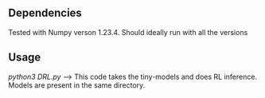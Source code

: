 
## Dependencies
Tested with Numpy verson 1.23.4. Should ideally run with all the versions

## Usage

<i> python3 DRL.py </i>   --> This code takes the tiny-models and does RL inference. Models are present in the same directory.
